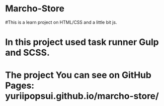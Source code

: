# Marcho-Store
#This is a learn project on HTML/CSS and a little bit js. 
# In this project used task runner Gulp and SCSS.
# The project You can see on GitHub Pages: yuriipopsui.github.io/marcho-store/
